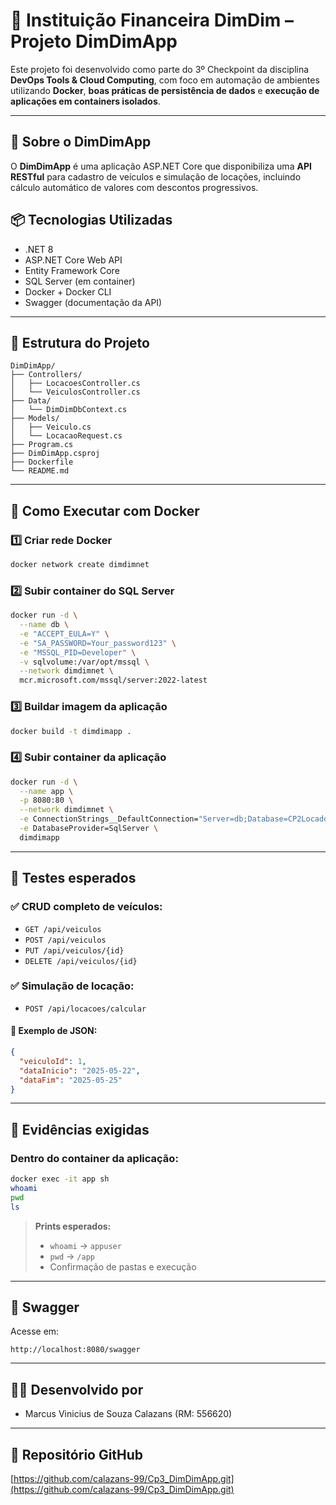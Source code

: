 # 💼 Instituição Financeira DimDim – Projeto DimDimApp

Este projeto foi desenvolvido como parte do 3º Checkpoint da disciplina **DevOps Tools & Cloud Computing**, com foco em automação de ambientes utilizando **Docker**, **boas práticas de persistência de dados** e **execução de aplicações em containers isolados**.

---

## 🚗 Sobre o DimDimApp

O **DimDimApp** é uma aplicação ASP.NET Core que disponibiliza uma **API RESTful** para cadastro de veículos e simulação de locações, incluindo cálculo automático de valores com descontos progressivos.


## 📦 Tecnologias Utilizadas

- .NET 8
- ASP.NET Core Web API
- Entity Framework Core
- SQL Server (em container)
- Docker + Docker CLI
- Swagger (documentação da API)

---

## 🧱 Estrutura do Projeto

```
DimDimApp/
├── Controllers/
│   ├── LocacoesController.cs
│   └── VeiculosController.cs
├── Data/
│   └── DimDimDbContext.cs
├── Models/
│   ├── Veiculo.cs
│   └── LocacaoRequest.cs
├── Program.cs
├── DimDimApp.csproj
├── Dockerfile
└── README.md
```

---

## 🐳 Como Executar com Docker

### 1️⃣ Criar rede Docker

```bash
docker network create dimdimnet
```

### 2️⃣ Subir container do SQL Server

```bash
docker run -d \
  --name db \
  -e "ACCEPT_EULA=Y" \
  -e "SA_PASSWORD=Your_password123" \
  -e "MSSQL_PID=Developer" \
  -v sqlvolume:/var/opt/mssql \
  --network dimdimnet \
  mcr.microsoft.com/mssql/server:2022-latest
```

### 3️⃣ Buildar imagem da aplicação

```bash
docker build -t dimdimapp .
```

### 4️⃣ Subir container da aplicação

```bash
docker run -d \
  --name app \
  -p 8080:80 \
  --network dimdimnet \
  -e ConnectionStrings__DefaultConnection="Server=db;Database=CP2LocadoraDb;User Id=sa;Password=Your_password123;" \
  -e DatabaseProvider=SqlServer \
  dimdimapp
```

---

## 🧪 Testes esperados

### ✅ CRUD completo de veículos:

- `GET /api/veiculos`
- `POST /api/veiculos`
- `PUT /api/veiculos/{id}`
- `DELETE /api/veiculos/{id}`

### ✅ Simulação de locação:

- `POST /api/locacoes/calcular`

#### 📌 Exemplo de JSON:

```json
{
  "veiculoId": 1,
  "dataInicio": "2025-05-22",
  "dataFim": "2025-05-25"
}
```

---

## 📸 Evidências exigidas

### Dentro do container da aplicação:

```bash
docker exec -it app sh
whoami
pwd
ls
```

> **Prints esperados:**
> - `whoami` → `appuser`
> - `pwd` → `/app`
> - Confirmação de pastas e execução

---

## 📘 Swagger

Acesse em:

```
http://localhost:8080/swagger
```

---

## 👨‍💻 Desenvolvido por

- Marcus Vinicius de Souza Calazans (RM: 556620)

---

## 🔗 Repositório GitHub

[https://github.com/calazans-99/Cp3_DimDimApp.git](https://github.com/calazans-99/Cp3_DimDimApp.git)

